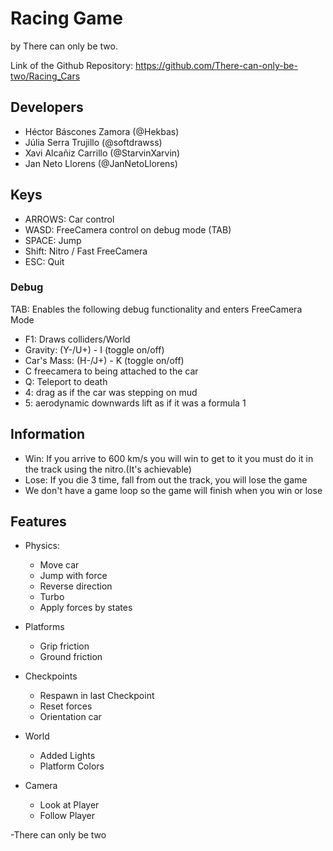 # Racing Game
by There can only be two.

Link of the Github Repository: https://github.com/There-can-only-be-two/Racing_Cars

## Developers
- Héctor Báscones Zamora (@Hekbas)
- Júlia Serra Trujillo (@softdrawss)
- Xavi Alcañiz Carrillo (@StarvinXarvin)
- Jan Neto Llorens (@JanNetoLlorens)

## Keys
- ARROWS: Car control
- WASD: FreeCamera control on debug mode (TAB)
- SPACE: Jump
- Shift: Nitro / Fast FreeCamera
- ESC: Quit

### Debug
TAB: Enables the following debug functionality and enters FreeCamera Mode
- F1: Draws colliders/World
- Gravity: (Y-/U+) - I (toggle on/off)
- Car's Mass: (H-/J+) - K (toggle on/off)
- C freecamera to being attached to the car
- Q: Teleport to death
- 4: drag as if the car was stepping on mud
- 5: aerodynamic downwards lift as if it was a formula 1
  
## Information
- Win: If you arrive to 600 km/s you will win to get to it you must do it in the track using the nitro.(It's achievable)
- Lose: If you die 3 time, fall from out the track, you will lose the game
- We don't have a game loop so the game will finish when you win or lose
  
## Features
- Physics:
  + Move car
  + Jump with force
  + Reverse direction
  + Turbo 
  + Apply forces by states

- Platforms
  + Grip friction
  + Ground friction

- Checkpoints
  + Respawn in last Checkpoint
  + Reset forces
  + Orientation car

- World
  + Added Lights
  + Platform Colors

- Camera
  + Look at Player
  + Follow Player

-There can only be two
